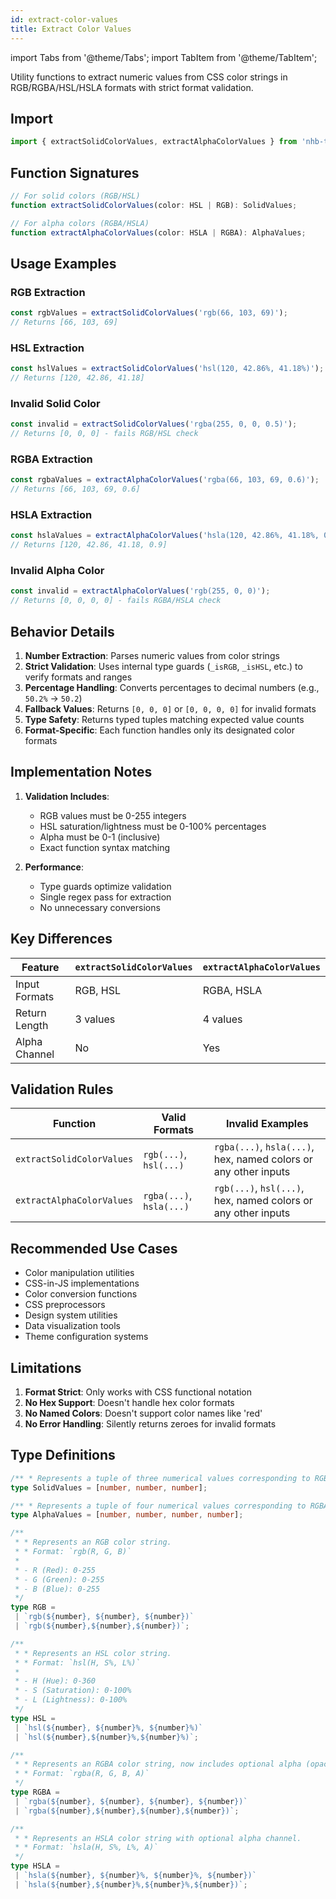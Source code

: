 ```yaml
---
id: extract-color-values
title: Extract Color Values
---
```


import Tabs from '@theme/Tabs';
import TabItem from '@theme/TabItem';

Utility functions to extract numeric values from CSS color strings in RGB/RGBA/HSL/HSLA formats with strict format validation.

## Import

```typescript
import { extractSolidColorValues, extractAlphaColorValues } from 'nhb-toolbox';
```

## Function Signatures

```typescript
// For solid colors (RGB/HSL)
function extractSolidColorValues(color: HSL | RGB): SolidValues;

// For alpha colors (RGBA/HSLA)
function extractAlphaColorValues(color: HSLA | RGBA): AlphaValues;
```

## Usage Examples

<Tabs>
<TabItem value="solid" label="Solid Colors" default>

### RGB Extraction

```typescript
const rgbValues = extractSolidColorValues('rgb(66, 103, 69)');
// Returns [66, 103, 69]
```

### HSL Extraction

```typescript
const hslValues = extractSolidColorValues('hsl(120, 42.86%, 41.18%)');
// Returns [120, 42.86, 41.18]
```

### Invalid Solid Color

```typescript
const invalid = extractSolidColorValues('rgba(255, 0, 0, 0.5)');
// Returns [0, 0, 0] - fails RGB/HSL check
```

</TabItem>
<TabItem value="alpha" label="Alpha Colors">

### RGBA Extraction

```typescript
const rgbaValues = extractAlphaColorValues('rgba(66, 103, 69, 0.6)');
// Returns [66, 103, 69, 0.6]
```

### HSLA Extraction

```typescript
const hslaValues = extractAlphaColorValues('hsla(120, 42.86%, 41.18%, 0.9)');
// Returns [120, 42.86, 41.18, 0.9]
```

### Invalid Alpha Color

```typescript
const invalid = extractAlphaColorValues('rgb(255, 0, 0)');
// Returns [0, 0, 0, 0] - fails RGBA/HSLA check
```

</TabItem>
</Tabs>

## Behavior Details

1. **Number Extraction**: Parses numeric values from color strings
2. **Strict Validation**: Uses internal type guards (`_isRGB`, `_isHSL`, etc.) to verify formats and ranges
3. **Percentage Handling**: Converts percentages to decimal numbers (e.g., `50.2%` → `50.2`)
4. **Fallback Values**: Returns `[0, 0, 0]` or `[0, 0, 0, 0]` for invalid formats
5. **Type Safety**: Returns typed tuples matching expected value counts
6. **Format-Specific**: Each function handles only its designated color formats

## Implementation Notes

1. **Validation Includes**:
   - RGB values must be 0-255 integers
   - HSL saturation/lightness must be 0-100% percentages
   - Alpha must be 0-1 (inclusive)
   - Exact function syntax matching

2. **Performance**:
   - Type guards optimize validation
   - Single regex pass for extraction
   - No unnecessary conversions

## Key Differences

| Feature       | `extractSolidColorValues` | `extractAlphaColorValues` |
|---------------|---------------------------|---------------------------|
| Input Formats | RGB, HSL                  | RGBA, HSLA                |
| Return Length | 3 values                  | 4 values                  |
| Alpha Channel | No                        | Yes                       |

## Validation Rules

| Function                  | Valid Formats            | Invalid Examples                                                |
|---------------------------|--------------------------|-----------------------------------------------------------------|
| `extractSolidColorValues` | `rgb(...)`, `hsl(...)`   | `rgba(...)`, `hsla(...)`, hex, named colors or any other inputs |
| `extractAlphaColorValues` | `rgba(...)`, `hsla(...)` | `rgb(...)`, `hsl(...)`, hex, named colors or any other inputs   |

## Recommended Use Cases

- Color manipulation utilities
- CSS-in-JS implementations
- Color conversion functions
- CSS preprocessors
- Design system utilities
- Data visualization tools
- Theme configuration systems

## Limitations

1. **Format Strict**: Only works with CSS functional notation
2. **No Hex Support**: Doesn't handle hex color formats
3. **No Named Colors**: Doesn't support color names like 'red'
4. **No Error Handling**: Silently returns zeroes for invalid formats

## Type Definitions

```ts
/** * Represents a tuple of three numerical values corresponding to RGB or HSL color components. */
type SolidValues = [number, number, number];

/** * Represents a tuple of four numerical values corresponding to RGBA or HSLA color components. */
type AlphaValues = [number, number, number, number];

/**
 * * Represents an RGB color string.
 * * Format: `rgb(R, G, B)`
 *
 * - R (Red): 0-255
 * - G (Green): 0-255
 * - B (Blue): 0-255
 */
type RGB =
 | `rgb(${number}, ${number}, ${number})`
 | `rgb(${number},${number},${number})`;

/**
 * * Represents an HSL color string.
 * * Format: `hsl(H, S%, L%)`
 *
 * - H (Hue): 0-360
 * - S (Saturation): 0-100%
 * - L (Lightness): 0-100%
 */
type HSL =
 | `hsl(${number}, ${number}%, ${number}%)`
 | `hsl(${number},${number}%,${number}%)`;

/**
 * * Represents an RGBA color string, now includes optional alpha (opacity).
 * * Format: `rgba(R, G, B, A)`
 */
type RGBA =
 | `rgba(${number}, ${number}, ${number}, ${number})`
 | `rgba(${number},${number},${number},${number})`;

/**
 * * Represents an HSLA color string with optional alpha channel.
 * * Format: `hsla(H, S%, L%, A)`
 */
type HSLA =
 | `hsla(${number}, ${number}%, ${number}%, ${number})`
 | `hsla(${number},${number}%,${number}%,${number})`;
 ```
